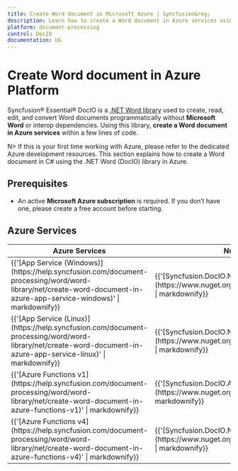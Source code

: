 ```yaml
---
title: Create Word document in Microsoft Azure | Syncfusion&reg;
description: Learn how to create a Word document in Azure services using Syncfusion&reg; .NET Word (DocIO) library in C#.
platform: document-processing
control: DocIO
documentation: UG
---
```


# Create Word document in Azure Platform 

Syncfusion&reg; Essential&reg; DocIO is a [.NET Word library](https://www.syncfusion.com/document-processing/word-framework/net/word-library) used to create, read, edit, and convert Word documents programmatically without **Microsoft Word** or interop dependencies. Using this library, **create a Word document in Azure services** within a few lines of code. 

N> If this is your first time working with Azure, please refer to the dedicated Azure development resources. This section explains how to create a Word document in C# using the .NET Word (DocIO) library in Azure. 

## Prerequisites 
* An active **Microsoft Azure subscription** is required. If you don’t have one, please create a free account before starting.

## Azure Services
<table>
<thead>
<tr>
<th>
Azure Services<br/></th><th>
NuGet package name<br/></th></tr></thead>
<tr>
<td>
{{'[App Service (Windows)](https://help.syncfusion.com/document-processing/word/word-library/net/create-word-document-in-azure-app-service-windows)' | markdownify}}<br/></td><td>
{{'[Syncfusion.DocIO.Net.Core](https://www.nuget.org/packages/Syncfusion.DocIO.Net.Core)' | markdownify}}</td></tr>
<tr>
<td>
{{'[App Service (Linux)](https://help.syncfusion.com/document-processing/word/word-library/net/create-word-document-in-azure-app-service-linux)' | markdownify}}<br/></td><td>
{{'[Syncfusion.DocIO.Net.Core](https://www.nuget.org/packages/Syncfusion.DocIO.Net.Core)' | markdownify}}<br/></td></tr>
<tr>
<td>
{{'[Azure Functions v1](https://help.syncfusion.com/document-processing/word/word-library/net/create-word-document-in-azure-functions-v1)' | markdownify}}<br/></td><td>
{{'[Syncfusion.DocIO.AspNet](https://www.nuget.org/packages/Syncfusion.DocIO.AspNet)' | markdownify}}<br/></td></tr>
<tr>
<td>
{{'[Azure Functions v4](https://help.syncfusion.com/document-processing/word/word-library/net/create-word-document-in-azure-functions-v4)' | markdownify}}<br/></td><td>
{{'[Syncfusion.DocIO.Net.Core](https://www.nuget.org/packages/Syncfusion.DocIO.Net.Core)' | markdownify}}<br/></td></tr>
</table>
